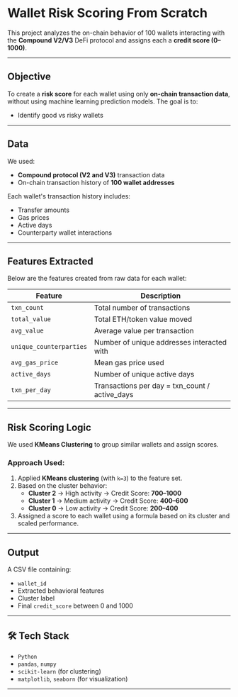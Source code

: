# Wallet Risk Scoring From Scratch

This project analyzes the on-chain behavior of 100 wallets interacting with the **Compound V2/V3** DeFi protocol and assigns each a **credit score (0–1000)**.

---

##  Objective

To create a **risk score** for each wallet using only **on-chain transaction data**, without using machine learning prediction models. The goal is to:

- Identify good vs risky wallets


---

##  Data

We used:

- **Compound protocol (V2 and V3)** transaction data
- On-chain transaction history of **100 wallet addresses**

Each wallet's transaction history includes:

- Transfer amounts
- Gas prices
- Active days
- Counterparty wallet interactions

---

## Features Extracted

Below are the features created from raw data for each wallet:

| Feature | Description |
|--------|-------------|
| `txn_count` | Total number of transactions |
| `total_value` | Total ETH/token value moved |
| `avg_value` | Average value per transaction |
| `unique_counterparties` | Number of unique addresses interacted with |
| `avg_gas_price` | Mean gas price used |
| `active_days` | Number of unique active days |
| `txn_per_day` | Transactions per day = txn_count / active_days |

---

##  Risk Scoring Logic

We used **KMeans Clustering** to group similar wallets and assign scores.

###  Approach Used:

1. Applied **KMeans clustering** (with `k=3`) to the feature set.
2. Based on the cluster behavior:
   -  **Cluster 2** → High activity → Credit Score: **700–1000**
   -  **Cluster 1** → Medium activity → Credit Score: **400–600**
   -  **Cluster 0** → Low activity → Credit Score: **200–400**
3. Assigned a score to each wallet using a formula based on its cluster and scaled performance.

---

##  Output

A CSV file containing:

- `wallet_id`
- Extracted behavioral features
- Cluster label
- Final `credit_score` between 0 and 1000

---



## 🛠️ Tech Stack

- `Python`
- `pandas`, `numpy`
- `scikit-learn` (for clustering)
- `matplotlib`, `seaborn` (for visualization)

---
